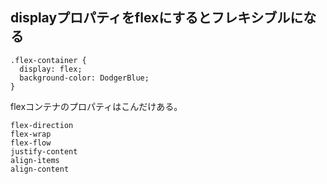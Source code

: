 


## displayプロパティをflexにするとフレキシブルになる


```
.flex-container {
  display: flex;
  background-color: DodgerBlue;
}
```

flexコンテナのプロパティはこんだけある。


```
flex-direction
flex-wrap
flex-flow
justify-content
align-items
align-content
```

